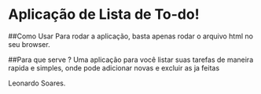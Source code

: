 # Aplicação de Lista de To-do!

##Como Usar
Para rodar a aplicação, basta apenas rodar o arquivo html no seu browser.

##Para que serve ? 
Uma aplicação para você listar suas tarefas de maneira rapida e simples, onde pode adicionar novas e excluir as ja feitas

Leonardo Soares.
